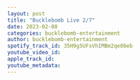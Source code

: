 ```yaml
---
layout: post
title: "Bucklebomb Live 2/7"
date: 2023-02-08
categories: bucklebomb-entertainment
author: bucklebomb-entertainment
spotify_track_id: 35H9g5UFsVhIMBm2qe86eb
youtube_video_id: 
apple_track_id: 
youtube_metadata: 
---
```

